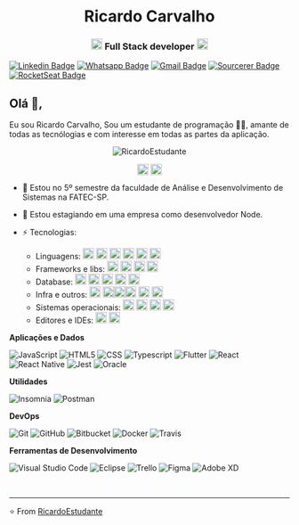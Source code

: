 <h1 align="center">Ricardo Carvalho</h1>
<h3 align="center"><img src="https://upload-icon.s3.us-east-2.amazonaws.com/uploads/icons/png/20167174151551942641-512.png" alt="react" width="20" height="20"/> Full Stack developer <img src="https://cdn4.iconfinder.com/data/icons/logos-and-brands/512/233_Node_Js_logo-256.png" alt="nodejs" width="20" height="20"/></h3>


[![Linkedin Badge](https://img.shields.io/badge/-Linkedin-6633cc?style=flat-square&logo=Linkedin&logoColor=white&color=black&link=https://www.linkedin.com/in/ricardo-carvalho-ba865a123/)](https://www.linkedin.com/in/ricardo-carvalho-ba865a123/)
[![Whatsapp Badge](https://img.shields.io/badge/-WhatsApp-6633cc?style=flat-square&logo=Whatsapp&logoColor=white&color=black&link=https://whats.link/ricardocarva)](https://whats.link/ricardocarva)
[![Gmail Badge](https://img.shields.io/badge/-Gmail-c14438?style=flat-square&logo=Gmail&logoColor=white&color=black&link=mailto:ricardocarvalho606@gmail.com)](mailto:duduxss3@gmail.com)
[![Sourcerer Badge](https://img.shields.io/badge/-Sourcerer.io-6633cc?style=flat-square&logo=appveyor&logoColor=white&color=black&link=https://sourcerer.io/ricardoestudante)](https://sourcerer.io/ricardoestudante)
[![RocketSeat Badge](https://img.shields.io/badge/-RocketSeat-6633cc?style=flat-square&logo=Polymer-Project&logoColor=white&color=black&link=https://app.rocketseat.com.br/me/ricardo-carvalho-santos-1583704453)](https://app.rocketseat.com.br/me/ricardo-carvalho-santos-1583704453)

## Olá 👋, 
Eu sou Ricardo Carvalho, Sou um estudante de programação 👨‍💻, amante de todas as tecnólogias e com interesse em todas as partes da aplicação. 

<p align="center"> <img src="https://github-readme-stats.vercel.app/api?username=RicardoEstudante&show_icons=true&hide_border=true&theme=dark" alt="RicardoEstudante" /> </p>
<p align="center">
<a href="https://www.linkedin.com/in/ricardo-carvalho-ba865a123/" target="blank"><img align="center" src="https://cdn.jsdelivr.net/npm/simple-icons@3.0.1/icons/linkedin.svg" alt="ricardo carvalho" height="20" width="20" /></a>
<a href="https://www.facebook.com/ricardo2010carvalho/" target="blank"><img align="center" src="https://cdn.jsdelivr.net/npm/simple-icons@3.0.1/icons/facebook.svg" alt="https://www.linkedin.com/in/ricardo-carvalho-ba865a123/" height="20" width="20" /></a>
</p>


- 💬 Estou no 5º semestre da faculdade de Análise e Desenvolvimento de Sistemas na FATEC-SP.

- 🔭 Estou estagiando em uma empresa como desenvolvedor Node.

- ⚡ Tecnologias: 
  - Linguagens: <img src="https://img.icons8.com/color/48/000000/html-5.png" alt="html5" width="20" height="20"/> <img src="https://img.icons8.com/color/48/000000/css3.png" alt="css3" width="20" height="20"/>  <img src="https://cdn1.iconfinder.com/data/icons/development-2-yellow/60/30_-Javascript-_development_coding_programming_code-512.png" alt="javascript" width="20" height="20"/> <img src="https://image.flaticon.com/icons/png/512/919/919832.png" alt="typescript" width="20" height="20"/>
  <img src="https://img.icons8.com/color/48/000000/java-coffee-cup-logo.png" alt="java" width="20" height="20"/>  <img src="https://img.icons8.com/color/48/000000/c-programming.png" alt="c" width="20" height="20"/>  
  - Frameworks e libs: <img src="https://img.icons8.com/color/48/000000/react-native.png" alt="react" width="20" height="20"/>
   <img src="https://upload-icon.s3.us-east-2.amazonaws.com/uploads/icons/png/19108918321553750384-512.png" alt="react-native" width="20" height="20"/> <img src="https://cdn4.iconfinder.com/data/icons/logos-and-brands/512/233_Node_Js_logo-256.png" alt="nodejs" width="20" height="20"/> <img src="https://img.icons8.com/color/48/000000/bootstrap.png" alt="bootstrap" width="20" height="20"/> 
  - Database: <img src="https://image.flaticon.com/icons/svg/2772/2772128.svg" alt="sql" width="20" height="20"/> <img src="https://img.icons8.com/color/48/000000/postgreesql.png" alt="postgres" width="20" height="20"/> <img src="https://img.icons8.com/color/48/000000/mongodb.png" alt="mongodb" width="20" height="20"/> <img src="https://img.icons8.com/plasticine/50/000000/oracle-pl-sql.png" alt="oracle" width="20" height="20" /> <img src="https://img.icons8.com/color/48/000000/microsoft-sql-server.png" alt="sql Server" width="20" height="20"/>
  - Infra e outros: <img src="https://img.icons8.com/color/48/000000/npm.png" alt="npm" width="20" height="20"/>   <img src="https://img.icons8.com/color/48/000000/docker.png" alt="Docker" width="20" height="20"/><img src="https://img.icons8.com/color/48/000000/git.png" alt="Git" width="20" height="20"/><img src="https://img.icons8.com/plasticine/100/000000/bash.png" alt="Bash" width="20" height="20"/> <img src="https://img.icons8.com/dusk/64/000000/postman-api.png" alt="postman" width="20" height="20"/> <img src="https://img.icons8.com/ios-filled/50/000000/api-settings.png" alt="api" width="20" height="20"/> 
  - Sistemas operacionais: <img src="https://img.icons8.com/office/16/000000/windows-10.png" alt="win10" width="20" height="20"/> <img src="https://img.icons8.com/color/48/000000/linux-mint.png" alt="mint" width="20" height="20"/> <img src="https://img.icons8.com/color/48/000000/ubuntu--v1.png" alt="ubuntu" width="20" height="20"/> <img src="https://img.icons8.com/plasticine/100/000000/android-os.png" alt="android" width="20" height="20"/>
  - Editores e IDEs: <img src="https://img.icons8.com/color/48/000000/visual-studio-code-2019.png" alt="vscode" width="20" height="20"/> <img src="https://img.icons8.com/color/48/000000/intellij-idea.png" alt="vscode" width="20" height="20"/>

**Aplicações e Dados**

 
  ![JavaScript](https://img.shields.io/badge/-JavaScript-333333?style=flat&logo=javascript)
  ![HTML5](https://img.shields.io/badge/-HTML5-333333?style=flat&logo=HTML5)
  ![CSS](https://img.shields.io/badge/-CSS-333333?style=flat&logo=CSS3&logoColor=1572B6)
  ![Typescript](https://img.shields.io/badge/-Typescript-333333?style=flat&logo=typescript)
  ![Flutter](https://img.shields.io/badge/-Flutter-333333?style=flat&logo=Flutter)
  ![React](https://img.shields.io/badge/-React-333333?style=flat&logo=react)
  ![React Native](https://img.shields.io/badge/-React%20Native-333333?style=flat&logo=react)
  ![Jest](https://img.shields.io/badge/-Jest-333333?style=flat&logo=jest)
  ![Oracle](https://img.shields.io/badge/-Oracle-333333?style=flat&logo=oracle)

**Utilidades**

  ![Insomnia](https://img.shields.io/badge/-Insomnia-333333?style=flat&logo=insomnia)
  ![Postman](https://img.shields.io/badge/-Postman-333333?style=flat&logo=postman)

**DevOps**

  ![Git](https://img.shields.io/badge/-Git-333333?style=flat&logo=git)
  ![GitHub](https://img.shields.io/badge/-GitHub-333333?style=flat&logo=github)
  ![Bitbucket](https://img.shields.io/badge/-Bitbucket-333333?style=flat&logo=bitbucket)
  ![Docker](https://img.shields.io/badge/-Docker-333333?style=flat&logo=docker)
  ![Travis](https://img.shields.io/badge/-Travis-333333?style=flat&logo=travis)

**Ferramentas de Desenvolvimento**

  ![Visual Studio Code](https://img.shields.io/badge/-Visual%20Studio%20Code-333333?style=flat&logo=visual-studio-code&logoColor=007ACC)
  ![Eclipse](https://img.shields.io/badge/-Eclipse-333333?style=flat&logo=eclipse-ide&logoColor=2C2255)
  ![Trello](https://img.shields.io/badge/-Trello-333333?style=flat&logo=trello&logoColor=007ACC)
  ![Figma](https://img.shields.io/badge/-Figma-333333?style=flat&logo=figma&logoColor=007ACC)
  ![Adobe XD](https://img.shields.io/badge/-Adobe%20XD-333333?style=flat&logo=adobe-xd&logoColor=007ACC)

<br/>
   
   
</p>


 
---
⭐️ From [RicardoEstudante](https://github.com/RicardoEstudante)
